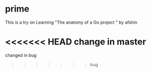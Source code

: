 # prime
This is a try on Learning "The anatomy of a Go project " by afshin

<<<<<<< HEAD
change in master 
=======
changed in bug
>>>>>>> bug
